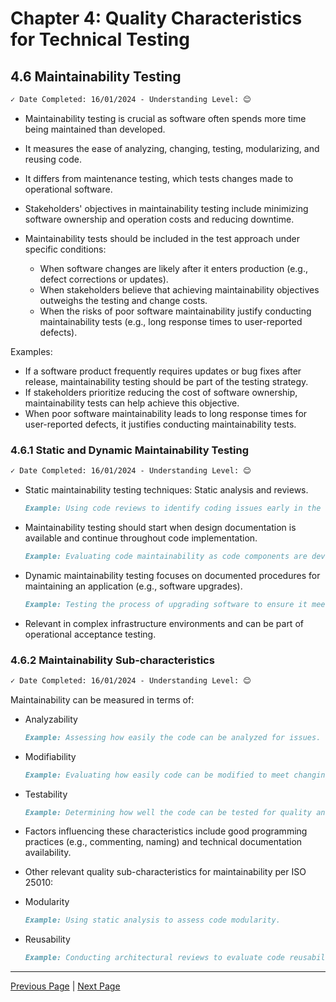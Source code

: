 # Chapter 4: Quality Characteristics for Technical Testing

## 4.6 Maintainability Testing

```markdown
✓ Date Completed: 16/01/2024 - Understanding Level: 😊
```

- Maintainability testing is crucial as software often spends more time being maintained than developed.
- It measures the ease of analyzing, changing, testing, modularizing, and reusing code.
- It differs from maintenance testing, which tests changes made to operational software.
- Stakeholders' objectives in maintainability testing include minimizing software ownership and operation costs and reducing downtime.

- Maintainability tests should be included in the test approach under specific conditions:

  - When software changes are likely after it enters production (e.g., defect corrections or updates).
  - When stakeholders believe that achieving maintainability objectives outweighs the testing and change costs.
  - When the risks of poor software maintainability justify conducting maintainability tests (e.g., long response times to user-reported defects).

Examples:

- If a software product frequently requires updates or bug fixes after release, maintainability testing should be part of the testing strategy.
- If stakeholders prioritize reducing the cost of software ownership, maintainability tests can help achieve this objective.
- When poor software maintainability leads to long response times for user-reported defects, it justifies conducting maintainability tests.

### 4.6.1 Static and Dynamic Maintainability Testing

```markdown
✓ Date Completed: 16/01/2024 - Understanding Level: 😊
```

- Static maintainability testing techniques: Static analysis and reviews.

  ```markdown
  Example: Using code reviews to identify coding issues early in the development process.
  ```

- Maintainability testing should start when design documentation is available and continue throughout code implementation.

  ```markdown
  Example: Evaluating code maintainability as code components are developed.
  ```

- Dynamic maintainability testing focuses on documented procedures for maintaining an application (e.g., software upgrades).

  ```markdown
  Example: Testing the process of upgrading software to ensure it meets service level requirements.
  ```

- Relevant in complex infrastructure environments and can be part of operational acceptance testing.

### 4.6.2 Maintainability Sub-characteristics

```markdown
✓ Date Completed: 16/01/2024 - Understanding Level: 😊
```

Maintainability can be measured in terms of:

- Analyzability

  ```markdown
  Example: Assessing how easily the code can be analyzed for issues.
  ```

- Modifiability

  ```markdown
  Example: Evaluating how easily code can be modified to meet changing requirements.
  ```

- Testability

  ```markdown
  Example: Determining how well the code can be tested for quality and functionality.
  ```

- Factors influencing these characteristics include good programming practices (e.g., commenting, naming) and technical documentation availability.
- Other relevant quality sub-characteristics for maintainability per ISO 25010:

- Modularity

  ```markdown
  Example: Using static analysis to assess code modularity.
  ```

- Reusability

  ```markdown
  Example: Conducting architectural reviews to evaluate code reusability.
  ```

---

[Previous Page](4.5-performance-testing.md) | [Next Page](4.7-portability-testing.md)
